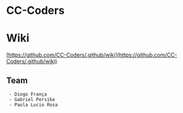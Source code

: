 # CC-Coders

# Wiki
[https://github.com/CC-Coders/.github/wiki](https://github.com/CC-Coders/.github/wiki)

## Team
     - Diogo França
     - Gabriel Persike
     - Paola Lucio Rosa

